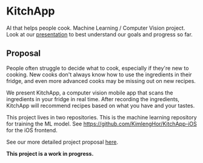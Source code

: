 # KitchApp
AI that helps people cook. Machine Learning / Computer Vision project. Look at our [presentation](https://docs.google.com/presentation/d/1Y6iazmbMivtH0TH51ZRa1qjwMB7iyYltEVqyJWQKYVQ/present) to best understand our goals and progress so far.

## Proposal

People often struggle to decide what to cook, especially if they're new to cooking. New cooks don't always know how to use the ingredients in their fridge, and even more advanced cooks may be missing out on new recipes.

We present KitchApp, a computer vision mobile app that scans the ingredients in your fridge in real time. After recording the ingredients, KitchApp will recommend recipes based on what you have and your tastes.

This project lives in two repositories. This is the machine learning repository for training the ML model. See https://github.com/KimlengHor/KitchApp-iOS for the iOS frontend.

See our more detailed project proposal [here](https://docs.google.com/document/d/1CerrLOC7RNlCxVvakb1xYqlKRuwLCMw3yokN_BQCwmM/edit?usp=sharing).

**This project is a work in progress.**
